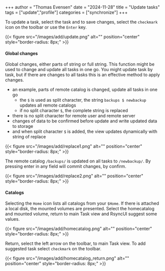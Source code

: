 +++
author = "Thomas Evensen"
date = "2024-11-28"
title =  "Update tasks"
tags = ["update","profile"]
categories = ["synchronize"]
+++

To update a task, select the task and to save changes, select the `checkmark` icon on the toolbar or use the `Enter` key.

{{< figure src="/images/add/update.png" alt="" position="center" style="border-radius: 8px;" >}}

#### Global changes

Global changes, either parts of string or full string. This function might be used to change and update all
tasks in one go. You might update task by task, but if there are changes to all tasks this is an effective
method to apply changes.

- an example, parts of remote catalog is changed, update all tasks in one go
  - the `$` is used as split character, the string `backups $ newbackup` updates all remote catalogs
  - if no split character `$`, the complete string is replaced
- there is no split character for remote user and remote server
- changes of data to be confirmed before update and write updated data to storage
- and when split character `$` is added, the view updates dynamically with string of replace

{{< figure src="/images/add/replace1.png" alt="" position="center" style="border-radius: 8px;" >}}

The remote catalog `/backups/` is updated on all tasks to `/newbackup/`. By pressing enter in any field
will commit changes, by confirm.

{{< figure src="/images/add/replace2.png" alt="" position="center" style="border-radius: 8px;" >}}

#### Catalogs

Selecting the `Home` icon lists all catalogs from your `$Home`. If there is attached a local disk, the mounted volumes are presented.
Select the homecatalog and mounted volume, return to main Task view and RsyncUI suggest some values.

{{< figure src="/images/add/homecatalog.png" alt="" position="center" style="border-radius: 8px;" >}}

Return, select the left arrow on the toolbar, to main Task view. To add suggested task select `checkmark` on the toolbar.

{{< figure src="/images/add/homecatalog_return.png" alt="" position="center" style="border-radius: 8px;" >}}
